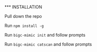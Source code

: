 *** INSTALLATION

Pull down the repo

Run `npm install -g`

Run `bigc-mimic init` and follow prompts

Run `bigc-mimic catscan` and follow prompts

